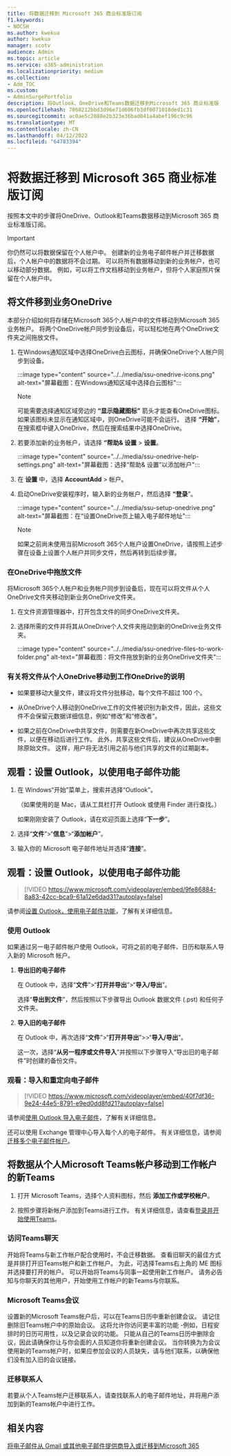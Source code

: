 ```yaml
---
title: 将数据迁移到 Microsoft 365 商业标准版订阅
f1.keywords:
- NOCSH
ms.author: kwekua
author: kwekua
manager: scotv
audience: Admin
ms.topic: article
ms.service: o365-administration
ms.localizationpriority: medium
ms.collection:
- Adm_TOC
ms.custom:
- AdminSurgePortfolio
description: 将Outlook、OneDrive和Teams数据迁移到Microsoft 365 商业标准版
ms.openlocfilehash: 7868212bbd3d96e71d606fb3df0071018ded1c31
ms.sourcegitcommit: ac0ae5c2888e2b323e36bad041a4abef196c9c96
ms.translationtype: MT
ms.contentlocale: zh-CN
ms.lasthandoff: 04/12/2022
ms.locfileid: "64783394"
---
```

# <a name="migrate-data-to-my-microsoft-365-business-standard-subscription"></a>将数据迁移到 Microsoft 365 商业标准版订阅

按照本文中的步骤将OneDrive、Outlook和Teams数据移动到Microsoft 365 商业标准版订阅。

> [!IMPORTANT]
> 你仍然可以将数据保留在个人帐户中。 创建新的业务电子邮件帐户并迁移数据后，个人帐户中的数据将不会过期。 可以将所有数据移动到新的业务帐户，也可以移动部分数据。 例如，可以将工作文档移动到业务帐户，但将个人家庭照片保留在个人帐户中。

## <a name="move-files-to-onedrive-for-business"></a>将文件移到业务OneDrive

本部分介绍如何将存储在Microsoft 365个人帐户中的文件移动到Microsoft 365业务帐户。 将两个OneDrive帐户同步到设备后，可以轻松地在两个OneDrive文件夹之间拖放文件。

1. 在Windows通知区域中选择OneDrive白云图标，并确保OneDrive个人帐户同步到设备。

    :::image type="content" source="../../media/ssu-onedrive-icons.png" alt-text="屏幕截图：在Windows通知区域中选择白云图标":::

    > [!NOTE]
    > 可能需要选择通知区域旁边的 **“显示隐藏图标”** 箭头才能查看OneDrive图标。 如果该图标未显示在通知区域中，则OneDrive可能不会运行。 选择 **“开始”**，在搜索框中键入OneDrive，然后在搜索结果中选择OneDrive。

2. 若要添加新的业务帐户，请选择 **“帮助& 设置** > **设置**。

    :::image type="content" source="../../media/ssu-onedrive-help-settings.png" alt-text="屏幕截图：选择“帮助& 设置”以添加帐户":::

3. 在 **设置** 中，选择 **AccountAdd** >  帐户。

4. 启动OneDrive安装程序时，输入新的业务帐户，然后选择 **“登录**”。

    :::image type="content" source="../../media/ssu-setup-onedrive.png" alt-text="屏幕截图：在“设置OneDrive页上输入电子邮件地址":::

    > [!NOTE]
    > 如果之前尚未使用当前Microsoft 365个人帐户设置OneDrive，请按照上述步骤在设备上设置个人帐户并同步文件，然后再转到后续步骤。

### <a name="drag-and-drop-files-in-onedrive"></a>在OneDrive中拖放文件

将Microsoft 365个人帐户和业务帐户同步到设备后，现在可以将文件从个人OneDrive文件夹移动到新业务OneDrive文件夹。

1. 在文件资源管理器中，打开包含文件的同步OneDrive文件夹。

2. 选择所需的文件并将其从OneDrive个人文件夹拖动到新的OneDrive业务文件夹。

    :::image type="content" source="../../media/ssu-onedrive-files-to-work-folder.png" alt-text="屏幕截图：将文件拖放到新的业务OneDrive文件夹":::

### <a name="notes-about-moving-files-from-onedrive-personal-to-onedrive-for-work"></a>有关将文件从个人OneDrive移动到工作OneDrive的说明

- 如果要移动大量文件，建议将文件分批移动，每个文件不超过 100 个。

- 从OneDrive个人移动到OneDrive工作的文件被识别为新文件，因此，这些文件不会保留元数据详细信息，例如“修改”和“修改者”。

- 如果之前在OneDrive中共享文件，则需要在新OneDrive中再次共享这些文件，以便在移动后进行工作。 此外，共享这些文件后，建议从OneDrive中删除原始文件。 这样，用户将无法引用之前与他们共享的文件的过期副本。

## <a name="step-set-up-outlook-for-email"></a>观看：设置 Outlook，以使用电子邮件功能

1. 在 Windows“开始”菜单上，搜索并选择“Outlook”。

    （如果使用的是 Mac，请从工具栏打开 Outlook 或使用 Finder 进行查找。）

    如果刚刚安装了 Outlook，请在欢迎页面上选择“**下一步**”。

2. 选择“**文件**”\>“**信息**”\>“**添加帐户**”。

3. 输入你的 Microsoft 电子邮件地址并选择“**连接**”。

## <a name="watch-set-up-outlook-for-email"></a>观看：设置 Outlook，以使用电子邮件功能

> [!VIDEO https://www.microsoft.com/videoplayer/embed/9fe86884-8a83-42cc-bca9-61a12e6dad31?autoplay=false]
  
请参阅[设置 Outlook，使用电子邮件功能](https://support.microsoft.com/office/f5bf0cd1-e1f3-4b0d-a022-ecab17efe86f)，了解有关详细信息。
  
### <a name="import-email"></a>使用 Outlook

如果通过另一电子邮件帐户使用 Outlook，可将之前的电子邮件、日历和联系人导入新的 Microsoft 帐户。
  
1. **导出旧的电子邮件**

    在 Outlook 中，选择“**文件**”\>“**打开并导出**”\>“**导入/导出**”。

    选择“**导出到文件**”，然后按照以下步骤导出 Outlook 数据文件 (.pst) 和任何子文件夹。

2. **导入旧的电子邮件**

    在 Outlook 中，再次选择“**文件**”\>“**打开并导出**”\>>“**导入/导出**”。

    这一次，选择“**从另一程序或文件导入**”并按照以下步骤导入“导出旧的电子邮件”时创建的备份文件。

### <a name="watch-import-and-redirect-email"></a>观看：导入和重定向电子邮件

> [!VIDEO https://www.microsoft.com/videoplayer/embed/40f7df36-9e24-44e5-8791-e9ed0dd8fd21?autoplay=false]
  
请参阅[使用 Outlook 导入电子邮件](https://support.microsoft.com/office/6a3771d4-4c1d-4a25-92a6-0b8e476335de)，了解有关详细信息。

还可以使用 Exchange 管理中心导入每个人的电子邮件。 有关详细信息，请参阅[迁移多个电子邮件帐户](/Exchange/mailbox-migration/mailbox-migration)。

## <a name="move-data-from-your-personal-microsoft-teams-account-to-new-teams-for-work-account"></a>将数据从个人Microsoft Teams帐户移动到工作帐户的新Teams

1. 打开 Microsoft Teams，选择个人资料图标，然后 **添加工作或学校帐户**。

2. 按照步骤将新帐户添加到Teams进行工作。 有关详细信息，请查看[登录并开始使用Teams](https://support.microsoft.com/office/sign-in-and-get-started-with-teams-6723dc43-dbc0-46e6-af49-8a2d1c5cb937)。

### <a name="access-teams-chats"></a>访问Teams聊天

开始将Teams与新工作帐户配合使用时，不会迁移数据。 查看旧聊天的最佳方式是并排打开旧Teams帐户和新工作帐户。 为此，可选择Teams右上角的 ME 图标并选择要打开的帐户。 可以开始将Teams与同事一起使用新工作帐户。 请务必告知与你聊天的其他用户，开始使用工作帐户的新Teams与你联系。

### <a name="microsoft-teams-meetings"></a>Microsoft Teams会议

设置新的Microsoft Teams帐户后，可以在Teams日历中重新创建会议。 请记住删除旧Teams帐户中的原始会议。 这将允许你访问更丰富的功能 -例如，日程安排时的日历可用性，以及记录会议的功能。 只能从自己的Teams日历中删除会议，因此请确保你让与你会面的人员知道你将重新创建会议。 当你转换为为会议使用新的Teams帐户时，如果应参加会议的人员缺失，请与他们联系，以确保他们没有加入旧的会议链接。

### <a name="migrating-contacts"></a>迁移联系人

若要从个人Teams帐户迁移联系人，请查找联系人的电子邮件地址，并将用户添加到新的Teams帐户中进行工作。

## <a name="related-content"></a>相关内容

[将电子邮件从 Gmail 或其他电子邮件提供商导入或迁移到Microsoft 365](../setup/migrate-email-and-contacts-admin.md)

<!--## Download desktop apps

Download Microsoft 365 apps by following the steps in this article.

1. Open any of your Microsoft 365 apps, like Word, Excel or PowerPoint, select your profile icon and then **Sign in with a different account**. Follow the steps and choose **Next** to set up Outlook.

2. Open Outlook, enter your new email address, and select **Connect**. Follow the steps and choose **Next** to set up OneDrive.

3. Select the OneDrive cloud icon from your taskbar and follow the steps to move your files to your new OneDrive for Business folder. Select **Next** to set up Microsoft Teams.

4. Open Teams, select your profile icon, and then **Add work or school account**. Follow the steps to add your new account to Teams. Select **I'm done** when Teams is set up.-->

<!--## Next steps

## Accept a new invitation to change your personal email account to a business email account

Your email looks like this to set up your business user account. When you get this email, you'll have to complete a few steps before you can start using your new user account.

(**Add screenshot here**)

1. From the invitation email, select **Accept**.

2. On the **Join Microsoft 365 Business...** page, select **Next**.

3. On the Sign up page, make sure you use the email used in the invitation email, and create a password. Select **Create account**.

3. Choose **Accept** on the **Terms and Conditions** page.

1. On the Review permissions page, choose **Accept**.

1. On the Welcome to Microsoft 365 page, you can download Office desktop and mobile apps, and set up OneDrive.-->